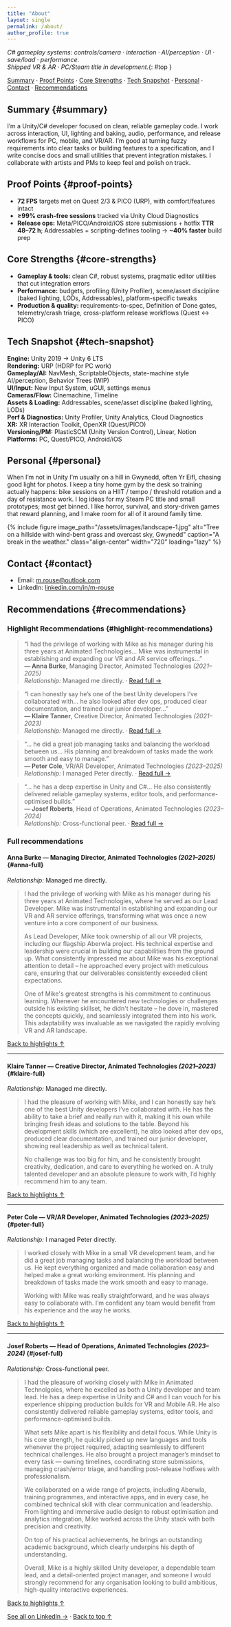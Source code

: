 ```yaml
---
title: "About"
layout: single
permalink: /about/
author_profile: true
---
```

*C# gameplay systems: controls/camera · interaction · AI/perception · UI · save/load · performance.  
Shipped VR & AR · PC/Steam title in development.*{: #top }

[Summary](#summary) · [Proof Points](#proof-points) · [Core Strengths](#core-strengths) · [Tech Snapshot](#tech-snapshot) · [Personal](#personal) · [Contact](#contact) · [Recommendations](#recommendations)

## Summary {#summary}

I’m a Unity/C# developer focused on clean, reliable gameplay code. I work across interaction, UI, lighting and baking, audio, performance, and release workflows for PC, mobile, and VR/AR. I’m good at turning fuzzy requirements into clear tasks or building features to a specification, and I write concise docs and small utilities that prevent integration mistakes. I collaborate with artists and PMs to keep feel and polish on track.

## Proof Points {#proof-points}

- **72 FPS** targets met on Quest 2/3 & PICO (URP), with comfort/features intact  
- **≥99% crash-free sessions** tracked via Unity Cloud Diagnostics  
- **Release ops:** Meta/PICO/Android/iOS store submissions + hotfix **TTR 48–72 h**; Addressables + scripting-defines tooling → **~40% faster** build prep

## Core Strengths {#core-strengths}

- **Gameplay & tools:** clean C#, robust systems, pragmatic editor utilities that cut integration errors  
- **Performance:** budgets, profiling (Unity Profiler), scene/asset discipline (baked lighting, LODs, Addressables), platform-specific tweaks  
- **Production & quality:** requirements-to-spec, Definition of Done gates, telemetry/crash triage, cross-platform release workflows (Quest ↔ PICO)

## Tech Snapshot {#tech-snapshot}

**Engine:** Unity 2019 → Unity 6 LTS  
**Rendering:** URP (HDRP for PC work)  
**Gameplay/AI:** NavMesh, ScriptableObjects, state-machine style AI/perception, Behavior Trees (WIP)  
**UI/Input:** New Input System, uGUI, settings menus  
**Cameras/Flow:** Cinemachine, Timeline  
**Assets & Loading:** Addressables, scene/asset discipline (baked lighting, LODs)  
**Perf & Diagnostics:** Unity Profiler, Unity Analytics, Cloud Diagnostics  
**XR:** XR Interaction Toolkit, OpenXR (Quest/PICO)  
**Versioning/PM:** PlasticSCM (Unity Version Control), Linear, Notion  
**Platforms:** PC, Quest/PICO, Android/iOS  

## Personal {#personal}

When I’m not in Unity I’m usually on a hill in Gwynedd, often Yr Eifl, chasing good light for photos. I keep a tiny home gym by the desk so training actually happens: bike sessions on a HIIT / tempo / threshold rotation and a day of resistance work. I log ideas for my Steam PC title and small prototypes; most get binned. I like horror, survival, and story-driven games that reward planning, and I make room for all of it around family time.

{% include figure
  image_path="/assets/images/landscape-1.jpg"
  alt="Tree on a hillside with wind-bent grass and overcast sky, Gwynedd"
  caption="A break in the weather."
  class="align-center"
  width="720"
  loading="lazy"
%}

## Contact {#contact}

- Email: [m.rouse@outlook.com](mailto:m.rouse@outlook.com)
- LinkedIn: [linkedin.com/in/m-rouse](https://www.linkedin.com/in/m-rouse/)
<!-- - GitHub: [github.com/Mike-Rouse](https://github.com/Mike-Rouse) -->
<!-- - CV: (add PDF link) -->

## Recommendations {#recommendations}

### Highlight Recommendations {#highlight-recommendations}

> “I had the privilege of working with Mike as his manager during his three years at Animated Technologies… Mike was instrumental in establishing and expanding our VR and AR service offerings…”  
**— Anna Burke**, Managing Director, Animated Technologies *(2021–2025)*  
*Relationship:* Managed me directly. · [Read full →](#anna-full)

> “I can honestly say he’s one of the best Unity developers I’ve collaborated with… he also looked after dev ops, produced clear documentation, and trained our junior developer…”  
**— Klaire Tanner**, Creative Director, Animated Technologies *(2021–2023)*  
*Relationship:* Managed me directly. · [Read full →](#klaire-full)

> “… he did a great job managing tasks and balancing the workload between us… His planning and breakdown of tasks made the work smooth and easy to manage.”  
**— Peter Cole**, VR/AR Developer, Animated Technologies *(2023–2025)*  
*Relationship:* I managed Peter directly. · [Read full →](#peter-full)

> “… he has a deep expertise in Unity and C#… He also consistently delivered reliable gameplay systems, editor tools, and performance-optimised builds.”  
**— Josef Roberts**, Head of Operations, Animated Technologies *(2023–2024)*  
*Relationship:* Cross-functional peer. · [Read full →](#josef-full)

### Full recommendations

#### Anna Burke — Managing Director, Animated Technologies *(2021–2025)* {#anna-full}

*Relationship:* Managed me directly.

> I had the privilege of working with Mike as his manager during his three years at Animated Technologies, where he served as our Lead Developer. Mike was instrumental in establishing and expanding our VR and AR service offerings, transforming what was once a new venture into a core component of our business.
>
> As Lead Developer, Mike took ownership of all our VR projects, including our flagship Aberwla project. His technical expertise and leadership were crucial in building our capabilities from the ground up. What consistently impressed me about Mike was his exceptional attention to detail – he approached every project with meticulous care, ensuring that our deliverables consistently exceeded client expectations.
>
> One of Mike's greatest strengths is his commitment to continuous learning. Whenever he encountered new technologies or challenges outside his existing skillset, he didn't hesitate – he dove in, mastered the concepts quickly, and seamlessly integrated them into his work. This adaptability was invaluable as we navigated the rapidly evolving VR and AR landscape.

[Back to highlights ↑](#highlight-recommendations)

---

#### Klaire Tanner — Creative Director, Animated Technologies *(2021–2023)* {#klaire-full}

*Relationship:* Managed me directly.

> I had the pleasure of working with Mike, and I can honestly say he’s one of the best Unity developers I’ve collaborated with. He has the ability to take a brief and really run with it, making it his own while bringing fresh ideas and solutions to the table. Beyond his development skills (which are excellent), he also looked after dev ops, produced clear documentation, and trained our junior developer, showing real leadership as well as technical talent.
>
> No challenge was too big for him, and he consistently brought creativity, dedication, and care to everything he worked on. A truly talented developer and an absolute pleasure to work with, I’d highly recommend him to any team.

[Back to highlights ↑](#highlight-recommendations)

---

#### Peter Cole — VR/AR Developer, Animated Technologies *(2023–2025)* {#peter-full}

*Relationship:* I managed Peter directly.

> I worked closely with Mike in a small VR development team, and he did a great job managing tasks and balancing the workload between us. He kept everything organized and made collaboration easy and helped make a great working environment. His planning and breakdown of tasks made the work smooth and easy to manage.
>
> Working with Mike was really straightforward, and he was always easy to collaborate with. I’m confident any team would benefit from his experience and the way he works.

[Back to highlights ↑](#highlight-recommendations)

---

#### Josef Roberts — Head of Operations, Animated Technologies *(2023–2024)* {#josef-full}

*Relationship:* Cross-functional peer.

> I had the pleasure of working closely with Mike in Animated Technolgoies, where he excelled as both a Unity developer and team lead. He has a deep expertise in Unity and C# and I can vouch for his experience shipping production builds for VR and Mobile AR. He also consistently delivered reliable gameplay systems, editor tools, and performance-optimised builds.
>
> What sets Mike apart is his flexibility and detail focus. While Unity is his core strength, he quickly picked up new languages and tools whenever the project required, adapting seamlessly to different technical challenges. He also brought a project manager’s mindset to every task — owning timelines, coordinating store submissions, managing crash/error triage, and handling post-release hotfixes with professionalism.
>
> We collaborated on a wide range of projects, including Aberwla, training programmes, and interactive apps, and in every case, he combined technical skill with clear communication and leadership. From lighting and immersive audio design to robust optimisation and analytics integration, Mike worked across the Unity stack with both precision and creativity.
>
> On top of his practical achievements, he brings an outstanding academic background, which clearly underpins his depth of understanding.
>
> Overall, Mike is a highly skilled Unity developer, a dependable team lead, and a detail-oriented project manager, and someone I would strongly recommend for any organisation looking to build ambitious, high-quality interactive experiences.

[Back to highlights ↑](#highlight-recommendations)

[See all on LinkedIn →](https://www.linkedin.com/in/m-rouse/) · [Back to top ↑](#top)
